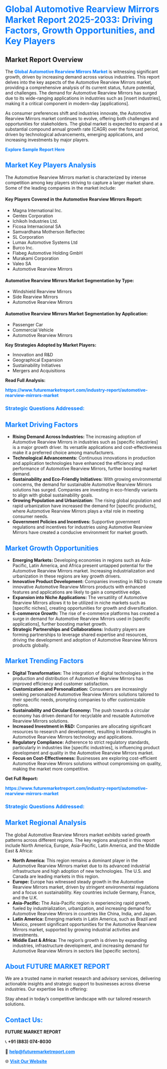 <h1 style="color: #007BFF;">Global Automotive Rearview Mirrors Market Report 2025-2033: Driving Factors, Growth Opportunities, and Key Players</h1>

<section id="overview">
<h2>Market Report Overview</h2>
<p>The <a href="https://www.futuremarketreport.com/industry-report/automotive-rearview-mirrors-market" style="color: #007BFF; text-decoration: none;"><strong>Global Automotive Rearview Mirrors Market</strong></a> is witnessing significant growth, driven by increasing demand across various industries. This report delves into the key aspects of the Automotive Rearview Mirrors market, providing a comprehensive analysis of its current status, future potential, and challenges. The demand for Automotive Rearview Mirrors has surged due to its wide-ranging applications in industries such as [insert industries], making it a critical component in modern-day [applications].</p>
<p>As consumer preferences shift and industries innovate, the Automotive Rearview Mirrors market continues to evolve, offering both challenges and opportunities for stakeholders. The global market is expected to expand at a substantial compound annual growth rate (CAGR) over the forecast period, driven by technological advancements, emerging applications, and increasing investments by major players.</p>
</section>

<section id="overview">
<p><a href="https://www.futuremarketreport.com/request-sample/reportId=100291" style="color: #007BFF; text-decoration: none;"><strong>Explore Sample Report Here</strong></a></p>
</section>

<section id="key-players">
<h2 style="color: #007BFF;">Market Key Players Analysis</h2>
<p>The Automotive Rearview Mirrors market is characterized by intense competition among key players striving to capture a larger market share. Some of the leading companies in the market include:</p>
<h4>Key Players Covered in the Automotive Rearview Mirrors Report:</h4>
<ul><li>Magna International Inc.</li><li>Gentex Corporation</li><li>Ichikoh Industries Ltd.</li><li>Ficosa Internacional SA</li><li>Samvardhana Motherson Reflectec</li><li>SL Corporation</li><li>Lumax Automotive Systems Ltd</li><li>Burco Inc.</li><li>Flabeg Automotive Holding GmbH</li><li>Murakami Corporation</li><li>Valeo SA</li><li>Automotive Rearview Mirrors</li></ul>
<h4>Automotive Rearview Mirrors Market Segmentation by Type:</h4>
<ul><li>Windshield Rearview Mirrors</li><li>Side Rearview Mirrors</li><li>Automotive Rearview Mirrors</li></ul>

<h4>Automotive Rearview Mirrors Market Segmentation by Application:</h4>
<ul><li>Passenger Car</li><li>Commercial Vehicle</li><li>Automotive Rearview Mirrors</li></ul>
<p><strong>Key Strategies Adopted by Market Players:</strong></p>
<ul>
<li>Innovation and R&D</li>
<li>Geographical Expansion</li>
<li>Sustainability Initiatives</li>
<li>Mergers and Acquisitions</li>
</ul>
</section>

<section>
<p><strong>Read Full Analysis: </strong></p><a href="https://www.futuremarketreport.com/industry-report/automotive-rearview-mirrors-market" style="color: #007BFF; text-decoration: none;"><strong>https://www.futuremarketreport.com/industry-report/automotive-rearview-mirrors-market</strong></a>
<h3 style="color: #007BFF;">Strategic Questions Addressed:</h3>
</section>

<section id="driving-factors">
<h2 style="color: #007BFF;">Market Driving Factors</h2>
<ul>
<li><strong>Rising Demand Across Industries:</strong> The increasing adoption of Automotive Rearview Mirrors in industries such as [specific industries] is a major growth driver. Its versatile applications and cost-effectiveness make it a preferred choice among manufacturers.</li>
<li><strong>Technological Advancements:</strong> Continuous innovations in production and application technologies have enhanced the efficiency and performance of Automotive Rearview Mirrors, further boosting market demand.</li>
<li><strong>Sustainability and Eco-Friendly Initiatives:</strong> With growing environmental concerns, the demand for sustainable Automotive Rearview Mirrors solutions has surged. Companies are investing in eco-friendly variants to align with global sustainability goals.</li>
<li><strong>Growing Population and Urbanization:</strong> The rising global population and rapid urbanization have increased the demand for [specific products], where Automotive Rearview Mirrors plays a vital role in meeting consumer needs.</li>
<li><strong>Government Policies and Incentives:</strong> Supportive government regulations and incentives for industries using Automotive Rearview Mirrors have created a conducive environment for market growth.</li>
</ul>
</section>

<section id="growth-opportunities">
<h2 style="color: #007BFF;">Market Growth Opportunities</h2>
<ul>
<li><strong>Emerging Markets:</strong> Developing economies in regions such as Asia-Pacific, Latin America, and Africa present untapped potential for the Automotive Rearview Mirrors market. Increasing industrialization and urbanization in these regions are key growth drivers.</li>
<li><strong>Innovative Product Development:</strong> Companies investing in R&D to create innovative Automotive Rearview Mirrors products with enhanced features and applications are likely to gain a competitive edge.</li>
<li><strong>Expansion into Niche Applications:</strong> The versatility of Automotive Rearview Mirrors allows it to be utilized in niche markets such as [specific niches], creating opportunities for growth and diversification.</li>
<li><strong>E-commerce Growth:</strong> The rise of e-commerce platforms has created a surge in demand for Automotive Rearview Mirrors used in [specific applications], further boosting market growth.</li>
<li><strong>Strategic Partnerships and Collaborations:</strong> Industry players are forming partnerships to leverage shared expertise and resources, driving the development and adoption of Automotive Rearview Mirrors products globally.</li>
</ul>
</section>

<section id="trending-factors">
<h2 style="color: #007BFF;">Market Trending Factors</h2>
<ul>
<li><strong>Digital Transformation:</strong> The integration of digital technologies in the production and distribution of Automotive Rearview Mirrors has improved efficiency and customer satisfaction.</li>
<li><strong>Customization and Personalization:</strong> Consumers are increasingly seeking personalized Automotive Rearview Mirrors solutions tailored to their specific needs, prompting companies to offer customizable options.</li>
<li><strong>Sustainability and Circular Economy:</strong> The push towards a circular economy has driven demand for recyclable and reusable Automotive Rearview Mirrors solutions.</li>
<li><strong>Increased Investment in R&D:</strong> Companies are allocating significant resources to research and development, resulting in breakthroughs in Automotive Rearview Mirrors technology and applications.</li>
<li><strong>Regulatory Compliance:</strong> Adherence to strict regulatory standards, particularly in industries like [specific industries], is influencing product development and quality in the Automotive Rearview Mirrors market.</li>
<li><strong>Focus on Cost-Effectiveness:</strong> Businesses are exploring cost-efficient Automotive Rearview Mirrors solutions without compromising on quality, making the market more competitive.</li>
</ul>
</section>

<section>
<p><strong>Get Full Report: </strong></p><a href="https://www.futuremarketreport.com/industry-report/automotive-rearview-mirrors-market" style="color: #007BFF; text-decoration: none;"><strong>https://www.futuremarketreport.com/industry-report/automotive-rearview-mirrors-market</strong></a>
<h3 style="color: #007BFF;">Strategic Questions Addressed:</h3>
</section>


<section id="regional-analysis">
<h2 style="color: #007BFF;">Market Regional Analysis</h2>
<p>The global Automotive Rearview Mirrors market exhibits varied growth patterns across different regions. The key regions analyzed in this report include North America, Europe, Asia-Pacific, Latin America, and the Middle East & Africa:</p>
<ul>
<li><strong>North America:</strong> This region remains a dominant player in the Automotive Rearview Mirrors market due to its advanced industrial infrastructure and high adoption of new technologies. The U.S. and Canada are leading markets in this region.</li>
<li><strong>Europe:</strong> Europe has witnessed steady growth in the Automotive Rearview Mirrors market, driven by stringent environmental regulations and a focus on sustainability. Key countries include Germany, France, and the U.K.</li>
<li><strong>Asia-Pacific:</strong> The Asia-Pacific region is experiencing rapid growth, fueled by industrialization, urbanization, and increasing demand for Automotive Rearview Mirrors in countries like China, India, and Japan.</li>
<li><strong>Latin America:</strong> Emerging markets in Latin America, such as Brazil and Mexico, present significant opportunities for the Automotive Rearview Mirrors market, supported by growing industrial activities and investments.</li>
<li><strong>Middle East & Africa:</strong> The region’s growth is driven by expanding industries, infrastructure development, and increasing demand for Automotive Rearview Mirrors in sectors like [specific sectors].</li>
</ul>
</section>

<footer>
<h2 style="color: #007BFF;">About FUTURE MARKET REPORT</h2>
<p>We are a trusted name in market research and advisory services, delivering actionable insights and strategic support to businesses across diverse industries. Our expertise lies in offering:</p>

<p>Stay ahead in today’s competitive landscape with our tailored research solutions.</p>

<h2 style="color: #007BFF;">Contact Us:</h2>
<p><strong>FUTURE MARKET REPORT</strong></p>
<p>📞 <strong>+91 (883) 074-8030</strong></p>
<p>📧 <strong><a href="mailto:help@futuremarketreport.com" style="color: #007BFF;">help@futuremarketreport.com</a></strong></p>
<p>🌐 <strong><a href="https://www.futuremarketreport.com/" style="color: #007BFF;">Visit Our Website</a></strong></p>
</footer>